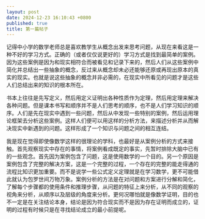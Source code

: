 ```yaml
---
layout: post
date: 2024-12-23 16:10:43 +0800
published: true
title: 第一篇帖子
---
```


记得中小学的数学老师总是喜欢教学生从概念出发来思考问题，从现在来看这是一种不好的学习方式。正确的（或者仅仅说更好的）学习方式是找到最简单的案例。因为这些案例是因为和现实相符合而被看见和记录下来的，然后人们从这些案例中简化并总结出一些抽象的概念，反过来从概念却未必还能够还原或再现出原本的真实的现实。也就是说这些抽象的概念并非必需的，在现实中所看见的问题才是这些人们总结出来的知识的根本所在。  

书本上往往是先写定义，然后用定义证明出各种性质作为定理，然后用定理来解决各种问题。但是课本书写和顺序并不是人们思考的顺序，也不是人们学习知识的顺序。人们是先在现实中遇到一些问题，然后从中发现一些特别的案例，然后运用理论框架去分析这些案例。这样人们便可以用这样的分析方法，来描述分析并从而解决现实中新遇到的问题。这样形成了一个知识与问题之间的相互连结。  
  
我是现在觉得即使像数学这样的很理论的学科，也最好是从案例分析的方式来接触。首先观察现实中存在的事情，将案例看成既定的事实，先暂时排除大脑中已有的一些观念。首先因为案例包含了问题，这是使用数学的一个目的。另一个原因是案例包含了完整的解决方案，这是一个完整的过程，一个存在的完整的能走得通的流程比知识更加重要。而不是说学一些公式定义定理就是在学习数学，更不可能借此就认为包罗世间万物万象。案例分析的方法是在对问题和方案进行分解和简化，了解每个步骤都的使用条件和推理步骤，从问题的特征上来分析，从不同的观察的视角来分析，从顺序以及层级的角度来分析。更何况哪怕就是像数学证明，目的也不一定是在关注结论本身，结论是因为符合现实而不是因为存在证明而成立的，证明的过程有时候只是在寻找结论成立的最小前提呢。  



